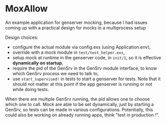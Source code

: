 # MoxAllow

An example application for genserver mocking, because I had issues coming up with a practical design for mocks in a multiprocess setup

Design choices:

- configure the actual module via config.exs (using Application.env),
- override with a mock module in `test/test_helper.exs`,
- setup mock at runtime in the genserver code, in `init/1`, so it is effective **dynamically on startup**,
- require the pid of the GenSrv in the GenSrv module interface, to know which GenSrv process we need to talk to,
- use `start_supervised!` in tests to start a genserver for tests.
  Note that it should not matter at this point if the app genserver is running or not while doing tests.


When there are multiple GenSrv running, the pid allows one to choose which one to call.
Mock are able to be set dynamically, just by starting a GenSrv, so tests can be made in various configurations.
Potentially, this could also be working on already running apps, think "test in production !".


